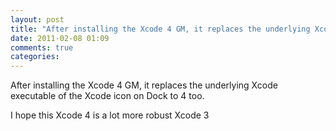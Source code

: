 ```yaml
---
layout: post
title: "After installing the Xcode 4 GM, it replaces the underlying Xcode executable of the Xcode icon on Dock to 4 too."
date: 2011-02-08 01:09
comments: true
categories: 
---
```


After installing the Xcode 4 GM, it replaces the underlying Xcode executable of the Xcode icon on Dock to 4 too.


I hope this Xcode 4 is a lot more robust Xcode 3

